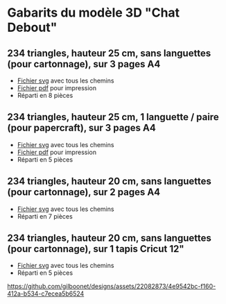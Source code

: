 # Gabarits du modèle 3D "Chat Debout"


## 234 triangles, hauteur 25 cm, sans languettes (pour cartonnage), sur 3 pages A4
- [Fichier svg](https://github.com/gilboonet/designs/blob/master/2023/chat_debout/chat_234_H25_A4x3.svg) avec tous les chemins
- [Fichier pdf](https://github.com/gilboonet/designs/blob/master/2023/chat_debout/chat_234_H25_A4x3.pdf) pour impression
- Réparti en 8 pièces

## 234 triangles, hauteur 25 cm, 1 languette / paire (pour papercraft), sur 3 pages A4
- [Fichier svg](https://github.com/gilboonet/designs/blob/master/2023/chat_debout/chat_234_H25_A4x3_lang.svg) avec tous les chemins
- [Fichier pdf](https://github.com/gilboonet/designs/blob/master/2023/chat_debout/chat_234_H25_A4x3_lang.pdf) pour impression
- Réparti en 5 pièces

## 234 triangles, hauteur 20 cm, sans languettes (pour cartonnage), sur 2 pages A4
- [Fichier svg](https://github.com/gilboonet/designs/blob/master/2023/chat_debout/chat_234_H20_C2x2.svg) avec tous les chemins
- Réparti en 7 pièces

## 234 triangles, hauteur 20 cm, sans languettes (pour cartonnage), sur 1 tapis Cricut 12"
- [Fichier svg](https://github.com/gilboonet/designs/blob/master/2023/chat_debout/chat_234_H20_C2.svg) avec tous les chemins
- Réparti en 5 pièces

https://github.com/gilboonet/designs/assets/22082873/4e9542bc-f160-412a-b534-c7ecea5b6524
